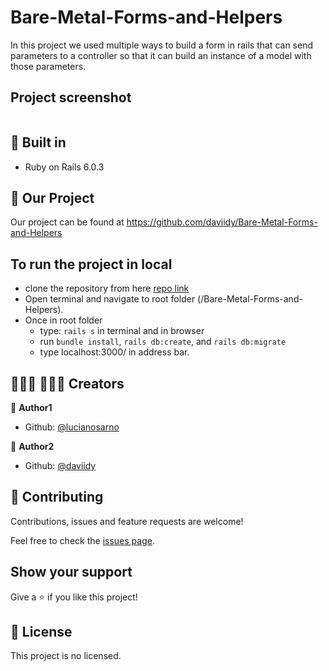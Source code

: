 # Bare-Metal-Forms-and-Helpers
In this project we used multiple ways to build a form in rails that can send parameters to a controller so that it can build an instance of a model with those parameters.

## Project screenshot
<img alt="" src=""/>

## 🔨 Built in

- Ruby on Rails 6.0.3

## 🚀 Our Project

Our project can be found at https://github.com/daviidy/Bare-Metal-Forms-and-Helpers

## To run the project in local

- clone the repository from here [repo link](https://github.com/daviidy/Bare-Metal-Forms-and-Helpers)
- Open terminal and navigate to root folder (/Bare-Metal-Forms-and-Helpers).
- Once in root folder
  - type: `rails s` in terminal and in browser
  - run `bundle install`, `rails db:create`, and `rails db:migrate`
  - type localhost:3000/ in address bar.

## 👨🏽‍💻 👨🏿‍💻 Creators

👤 **Author1**

- Github: [@lucianosarno](https://github.com/lucianosarno)

👤 **Author2**

- Github: [@daviidy](https://github.com/daviidy)

## 🤝 Contributing

Contributions, issues and feature requests are welcome!

Feel free to check the [issues page](https://github.com/daviidy/Micro-Reddit/issues).

## Show your support

Give a ⭐️ if you like this project!

## 📝 License

This project is no licensed.
